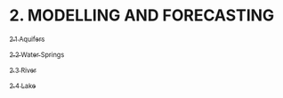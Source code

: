 # 2. MODELLING AND FORECASTING

  <a href="#subsect5"><sub> 2.1 Aquifers </sub></a>
  
  <a href="#subsect6"><sub> 2.2 Water Springs </sub></a>
  
  <a href="#subsect7"><sub> 2.3 River </sub></a>
  
  <a href="#subsect8"><sub> 2.4 Lake </sub></a>